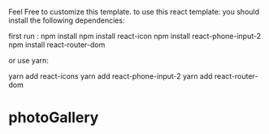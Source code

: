 Feel Free to customize this template.
to use this react template: you should install the following dependencies:

first run :
npm install
npm install react-icon
npm install react-phone-input-2
npm install react-router-dom

or use yarn:

yarn add react-icons
yarn add react-phone-input-2
yarn add react-router-dom
# photoGallery
